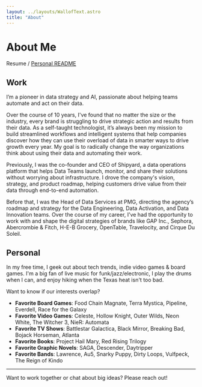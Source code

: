 ```yaml
---
layout: ../layouts/WallofText.astro
title: "About"
---
```

# About Me

Resume / [Personal README](readme)

## Work

I’m a pioneer in data strategy and AI, passionate about helping teams automate and act on their data. 

Over the course of 10 years, I've found that no matter the size or the industry, every brand is struggling to drive strategic action and results from their data. As a self-taught technologist, it’s always been my mission to build streamlined workflows and intelligent systems that help companies discover how they can use their overload of data in smarter ways to drive growth every year. My goal is to radically change the way organizations think about using their data and automating their work.

Previously, I was the co-founder and CEO of Shipyard, a data operations platform that helps Data Teams launch, monitor, and share their solutions without worrying about infrastructure. I drove the company's vision, strategy, and product roadmap, helping customers drive value from their data through end-to-end automation.

Before that, I was the Head of Data Services at PMG, directing the agency’s roadmap and strategy for the Data Engineering, Data Activation, and Data Innovation teams. Over the course of my career, I’ve had the opportunity to work with and shape the digital strategies of brands like GAP Inc., Sephora, Abercrombie & Fitch, H-E-B Grocery, OpenTable, Travelocity, and Cirque Du Soleil.

## Personal

In my free time, I geek out about tech trends, indie video games & board games. I'm a big fan of live music for funk/jazz/electronic, I play the drums when I can, and enjoy hiking when the Texas heat isn't too bad.

Want to know if our interests overlap?
- **Favorite Board Games**: Food Chain Magnate, Terra Mystica, Pipeline, Everdell, Race for the Galaxy
- **Favorite Video Games**: Celeste, Hollow Knight, Outer Wilds, Neon White, The Witcher 3, NieR: Automata
- **Favorite TV Shows**: Battlestar Galactica, Black Mirror, Breaking Bad, Bojack Horseman, Atlanta
- **Favorite Books**: Project Hail Mary, Red Rising Trilogy
- **Favorite Graphic Novels**: SAGA, Descender, Daytripper
- **Favorite Bands**: Lawrence, Au5, Snarky Puppy, Dirty Loops, Vulfpeck, The Reign of Kindo

---

Want to work together or chat about big ideas? Please reach out!